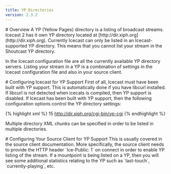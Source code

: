 ```yaml
---
title: YP Directories
version: 2.3.2
---
```


<div class="article" markdown="1">
# Overview
A YP (Yellow Pages) directory is a listing of broadcast streams. Icecast 2 has it own YP directory located at
[http://dir.xiph.org](http://dir.xiph.org). Currently Icecast can only be listed in an Icecast-supported YP directory.  
This means that you cannot list your stream in the Shoutcast YP directory.

In the Icecast configuration file are all the currently available YP directory servers. Listing your stream in a YP is
a combination of settings in the Icecast configuration file and also in your source client.

</div>

<div class="article" markdown="1">
# Configuring Icecast for YP Support
First of all, Icecast must have been built with YP support. This is automatically done if you have libcurl installed.
If libcurl is not detected when icecats is compiled, then YP support is disabled.  
If Icecast has been built with YP support, then the following configuration options control the YP directory settings:

{% highlight xml %}
<directory>
    <yp-url-timeout>15</yp-url-timeout>
    <yp-url>http://dir.xiph.org/cgi-bin/yp-cgi</yp-url>
</directory>
{% endhighlight %}

Multiple directory XML chunks can be specified in order to be listed in multiple directories.

</div>

<div class="article" markdown="1">
# Configuring Your Source Client for YP Support
This is usually covered in the source client documentation. More specifically, the source client needs to provide
the HTTP header `Ice-Public: 1` on connect in order to enable YP listing of the stream.  
If a mountpoint is being listed on a YP, then you will see some additional statistics relating to the YP such as
`last-touch`, `currently-playing`, etc.

</div>
